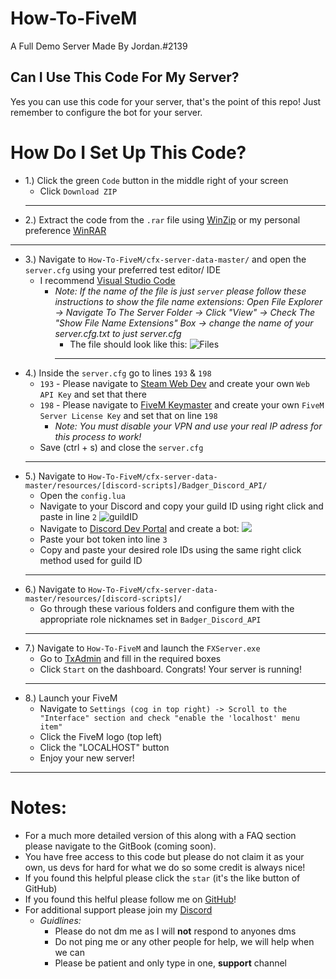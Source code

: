# How-To-FiveM 
A Full Demo Server Made By Jordan.#2139
## Can I Use This Code For My Server?
Yes you can use this code for your server, that's the point of this repo! Just remember to configure the bot for your server.

# How Do I Set Up This Code?
- 1.) Click the green `Code` button in the middle right of your screen
  - Click `Download ZIP`
  ---
- 2.) Extract the code from the `.rar` file using [WinZip](https://download.winzip.com/gl/gad/winzip25.exe) or my personal preference [WinRAR](https://www.rarlab.com/download.htm)
---
- 3.) Navigate to `How-To-FiveM/cfx-server-data-master/` and open the `server.cfg` using your preferred test editor/ IDE
  - I recommend [Visual Studio Code](https://code.visualstudio.com/download)
    - *Note: If the name of the file is just `server` please follow these instructions to show the file name extensions: Open File Explorer -> Navigate To The Server Folder -> Click "View" -> Check The "Show File Name Extensions" Box -> change the name of your server.cfg.txt to just server.cfg*
      - The file should look like this: ![Files](https://i.imgur.com/9fnQaGl.png)
      ---
- 4.) Inside the `server.cfg` go to lines `193` & `198`
  - `193` - Please navigate to [Steam Web Dev](https://steamcommunity.com/dev/apikey) and create your own `Web API Key` and set that there
  - `198` - Please navigate to [FiveM Keymaster](https://keymaster.fivem.net/) and create your own `FiveM Server License Key` and set that on line `198`
    - *Note: You must disable your VPN and use your real IP adress for this process to work!*
  - Save (ctrl + s) and close the `server.cfg`
  ---
- 5.) Navigate to `How-To-FiveM/cfx-server-data-master/resources/[discord-scripts]/Badger_Discord_API/`
  - Open the `config.lua`
  - Navigate to your Discord and copy your guild ID using right click and paste in line `2`
  ![guildID](http://i.imgur.com/yRyt5t1.gif)
  - Navigate to [Discord Dev Portal](https://discord.com/developers) and create a bot:
  ![](https://i.imgur.com/0eCLcq6.gif)
  - Paste your bot token into line `3`
  - Copy and paste your desired role IDs using the same right click method used for guild ID
  ---
- 6.) Navigate to `How-To-FiveM/cfx-server-data-master/resources/[discord-scripts]/`
  - Go through these various folders and configure them with the appropriate role nicknames set in `Badger_Discord_API`
  ---
- 7.) Navigate to `How-To-FiveM` and launch the `FXServer.exe`
  - Go to [TxAdmin](http://localhost:40120/) and fill in the required boxes
  - Click `Start` on the dashboard. Congrats! Your server is running!
  ---
- 8.) Launch your FiveM
  - Navigate to `Settings (cog in top right) -> Scroll to the "Interface" section and check "enable the 'localhost' menu item"`
  - Click the FiveM logo (top left) 
  - Click the "LOCALHOST" button
  - Enjoy your new server!
---
# Notes:
- For a much more detailed version of this along with a FAQ section please navigate to the GitBook (coming soon). 
- You have free access to this code but please do not claim it as your own, us devs for hard for what we do so some credit is always nice!
- If you found this helpful please click the `star` (it's the like button of GitHub)
- If you found this helful please follow me on [GitHub](https://github.com/Jordan2139)!
- For additional support please join my [Discord](https://discord.gg/4MqR5vz)
  - *Guidlines:* 
    - Please do not dm me as I will __not__ respond to anyones dms
    - Do not ping me or any other people for help, we will help when we can
    - Please be patient and only type in one, **support** channel
